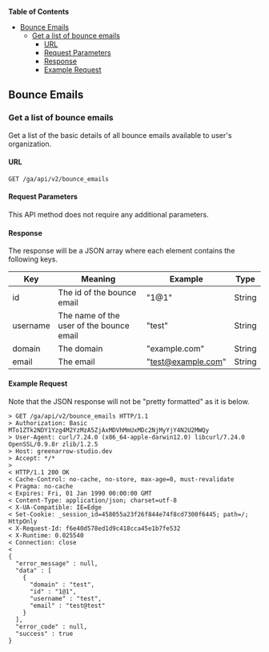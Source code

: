 <!-- START doctoc generated TOC please keep comment here to allow auto update -->
<!-- DON'T EDIT THIS SECTION, INSTEAD RE-RUN doctoc TO UPDATE -->
**Table of Contents**

- [Bounce Emails](#bounce-emails)
  - [Get a list of bounce emails](#get-a-list-of-bounce-emails)
    - [URL](#url)
    - [Request Parameters](#request-parameters)
    - [Response](#response)
    - [Example Request](#example-request)

<!-- END doctoc generated TOC please keep comment here to allow auto update -->

## Bounce Emails


### Get a list of bounce emails

Get a list of the basic details of all bounce emails available to user's organization.

#### URL

    GET /ga/api/v2/bounce_emails

#### Request Parameters

This API method does not require any additional parameters.

#### Response

The response will be a JSON array where each element contains the following keys.

| Key      | Meaning                                  | Example            | Type   | 
| -------- | ---------------------------------------- | ------------------ | ------ |
| id       | The id of the bounce email               | "1@1"              | String | 
| username | The name of the user of the bounce email | "test"             | String | 
| domain   | The domain                               | "example.com"      | String | 
| email    | The email                                | "test@example.com" | String | 

#### Example Request

Note that the JSON response will not be "pretty formatted" as it is below.

    > GET /ga/api/v2/bounce_emails HTTP/1.1
    > Authorization: Basic MTo1ZTk2NDY1Yzg4M2YzMzA5ZjAxMDVhMmUxMDc2NjMyYjY4N2U2MWQy
    > User-Agent: curl/7.24.0 (x86_64-apple-darwin12.0) libcurl/7.24.0 OpenSSL/0.9.8r zlib/1.2.5
    > Host: greenarrow-studio.dev
    > Accept: */*
    >
    < HTTP/1.1 200 OK
    < Cache-Control: no-cache, no-store, max-age=0, must-revalidate
    < Pragma: no-cache
    < Expires: Fri, 01 Jan 1990 00:00:00 GMT
    < Content-Type: application/json; charset=utf-8
    < X-UA-Compatible: IE=Edge
    < Set-Cookie: _session_id=458055a23f26f844e74f8cd7300f6445; path=/; HttpOnly
    < X-Request-Id: f6e40d578ed1d9c418cca45e1b7fe532
    < X-Runtime: 0.025540
    < Connection: close
    <
    {
      "error_message" : null,
      "data" : [
        {
          "domain" : "test",
          "id" : "1@1",
          "username" : "test",
          "email" : "test@test"
        }
      ],
      "error_code" : null,
      "success" : true
    }
